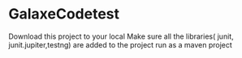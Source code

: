# GalaxeCodetest
Download this project to your local 
Make sure all the libraries( junit, junit.jupiter,testng) are added to the project 
run as a maven project 
